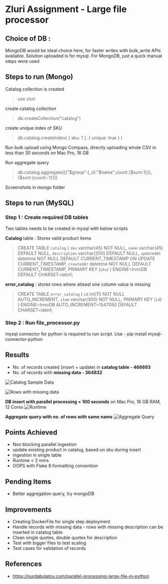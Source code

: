 # Zluri Assignment - Large file processor

## Choice of DB :
MongoDB would be ideal choice here, for faster writes with bulk_write APIs available. Solution uploaded is for mysql.
For MongoDB, just a quick manual steps were used

## Steps to run (Mongo)

Catalog collection is created
> use zluri

create catalog collection
> db.createCollection("catalog")

create unique index of SKU
> db.catalog.createIndex( { sku: 1 }, { unique: true } )

Run bulk upload using Mongo Compass, directly uploading whole CSV in less than 30 seconds on Mac Pro, 16 GB

Run aggregate query
> db.catalog.aggregate([{"$group":{_id:"$name",count:{$sum:1}}},{$sort:{count:-1}}])

Screenshots in mongo folder


## Steps to run (MySQL)

### Step 1 : Create required DB tables
Two tables needs to be created in mysql with below scripts

**Catalog** table : Stores valid product items 
> CREATE TABLE `catalog` (
  `sku` varchar(45) NOT NULL,
  `name` varchar(45) DEFAULT NULL,
  `description` varchar(200) DEFAULT NULL,
  `updatedAt` datetime NOT NULL DEFAULT CURRENT_TIMESTAMP ON UPDATE CURRENT_TIMESTAMP,
  `createdAt` datetime NOT NULL DEFAULT CURRENT_TIMESTAMP,
  PRIMARY KEY (`sku`)
) ENGINE=InnoDB DEFAULT CHARSET=latin1;

**error_catalog** : stores rows where atleast one column value is missing

>CREATE TABLE `error_catalog` (
  `id` int(11) NOT NULL AUTO_INCREMENT,
  `item` varchar(300) NOT NULL,
  PRIMARY KEY (`id`)
) ENGINE=InnoDB AUTO_INCREMENT=1547050 DEFAULT CHARSET=latin1;

### Step 2 : Run file_processor.py
mysql connector for python is required to run script. Use - pip install mysql-connector-python

## Results
- No. of records created (insert + update) in **catalog table - 466693**
- No. of records with **missing data - 364832**

![Catalog Sample Data](https://github.com/anmolmore/zluri_data_engineer/blob/main/results/catalog_sample.png)

![Rows with missing data](https://github.com/anmolmore/zluri_data_engineer/blob/main/results/catalog_with_missing_data.png)

**DB insert with parallel processing < 100 seconds** on Mac Pro, 16 GB RAM, 12 Cores
![Runtime](https://github.com/anmolmore/zluri_data_engineer/blob/main/results/runtime.png)


**Aggregate query with no. of rows with same name**
![Aggregate Query](https://github.com/anmolmore/zluri_data_engineer/blob/main/results/count_by_name.png)

## Points Achieved
- Non blocking parallel ingestion
- update existing product in catalog, based on sku during insert
- ingestion in single table
- Runtime < 2 mins
- OOPS with Flake 8 formatting convention

## Pending Items
- Better aggregation query, try mongoDB

## Improvements
- Creating DockerFile for single step deployment
- Handle records with missing data - rows with missing description can be inserted in catalog table
- Clean single quotes, double quotes for description
- Test with bigger files to test scaling
- Test cases for validation of records

## References 
- https://nurdabolatov.com/parallel-processing-large-file-in-python
